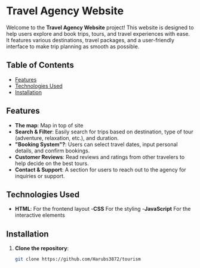 # Travel Agency Website

Welcome to the **Travel Agency Website** project! This website is designed to help users explore and book trips, tours, and travel experiences with ease. It features various destinations, travel packages, and a user-friendly interface to make trip planning as smooth as possible.

## Table of Contents

- [Features](#features)
- [Technologies Used](#technologies-used)
- [Installation](#installation)

## Features

- **The map**: Map in top of site
- **Search & Filter**: Easily search for trips based on destination, type of tour (adventure, relaxation, etc.), and duration.
- **"Booking System"?**: Users can select travel dates, input personal details, and confirm bookings.
- **Customer Reviews**: Read reviews and ratings from other travelers to help decide on the best tours.
- **Contact & Support**: A section for users to reach out to the agency for inquiries or support.

## Technologies Used

- **HTML**: For the frontend layout
-**CSS** For the styling
-**JavaScript** For the interactive elements
  
## Installation

1. **Clone the repository**:

   ```bash
   git clone https://github.com/Harubs3872/tourism

